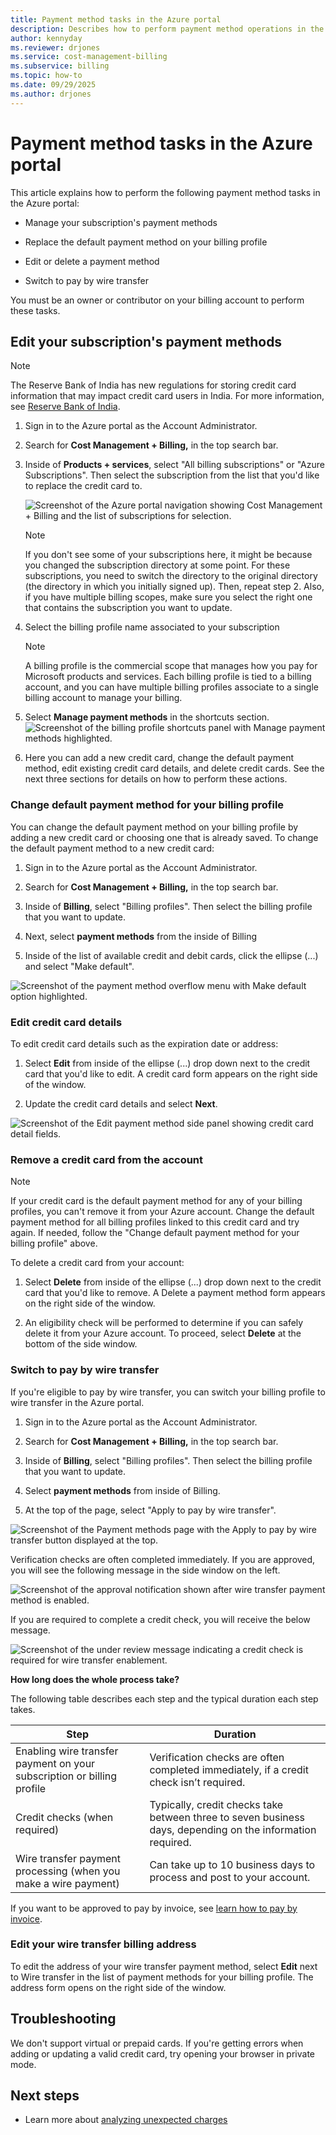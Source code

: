 ```yaml
---
title: Payment method tasks in the Azure portal
description: Describes how to perform payment method operations in the Azure portal
author: kennyday
ms.reviewer: drjones
ms.service: cost-management-billing
ms.subservice: billing
ms.topic: how-to
ms.date: 09/29/2025
ms.author: drjones
---
```


# Payment method tasks in the Azure portal

This article explains how to perform the following payment method tasks in the Azure portal:

- Manage your subscription's payment methods
- Replace the default payment method on your billing profile

- Edit or delete a payment method

- Switch to pay by wire transfer

You must be an owner or contributor on your billing account to perform these tasks.

## Edit your subscription's payment methods

> [!NOTE]
> The Reserve Bank of India has new regulations for storing credit card information that may impact credit card users in India. For more information, see [Reserve Bank of India](../understand/pay-bill.md#reserve-bank-of-india).

1. Sign in to the Azure portal as the Account Administrator.

1. Search for **Cost Management + Billing,** in the top search bar.

1. Inside of **Products + services**, select "All billing subscriptions" or "Azure Subscriptions".  Then select the subscription from the list that you'd like to replace the credit card to.

   ![Screenshot of the Azure portal navigation showing Cost Management + Billing and the list of subscriptions for selection.](media/account-admin-tasks/billing-navigation-menu.png)
   
   > [!NOTE]
   > If you don't see some of your subscriptions here, it might be because you changed the subscription directory at some point. For these subscriptions, you need to switch the directory to the original directory (the directory in which you initially signed up). Then, repeat step 2. Also, if you have multiple billing scopes, make sure you select the right one that contains the subscription you want to update.
   
1. Select the billing profile name associated to your subscription

   > [!NOTE]
   > A billing profile is the commercial scope that manages how you pay for Microsoft products and services.  Each billing profile is tied to a billing account, and you can have multiple billing profiles associate to a single billing account to manage your billing.
   
1. Select **Manage payment methods** in the shortcuts section.  
![Screenshot of the billing profile shortcuts panel with Manage payment methods highlighted.](media/account-admin-tasks/billing-shortcuts.png)

1. Here you can add a new credit card, change the default payment method, edit existing credit card details, and delete credit cards.  See the next three sections for details on how to perform these actions.

### Change default payment method for your billing profile

You can change the default payment method on your billing profile by adding a new credit card or choosing one that is already saved. To change the default payment method to a new credit card:

1. Sign in to the Azure portal as the Account Administrator.

1. Search for **Cost Management + Billing,** in the top search bar.

1. Inside of **Billing**, select "Billing profiles".  Then select the billing profile that you want to update.

1. Next, select **payment methods** from the inside of Billing

1. Inside of the list of available credit and debit cards, click the ellipse (...) and select "Make default".

![Screenshot of the payment method overflow menu with Make default option highlighted.](media/account-admin-tasks/payment-method-action-menu.png)
   
### Edit credit card details

To edit credit card details such as the expiration date or address: 

1. Select **Edit** from inside of the ellipse (...) drop down next to the credit card that you'd like to edit. A credit card form appears on the right side of the window.

1. Update the credit card details and select **Next**.

![Screenshot of the Edit payment method side panel showing credit card detail fields.](media/account-admin-tasks/edit-payment-method-panel.png)

### Remove a credit card from the account

> [!NOTE]
> If your credit card is the default payment method for any of your billing profiles, you can't remove it from your Azure account. Change the default payment method for all billing profiles linked to this credit card and try again.  If needed, follow the "Change default payment method for your billing profile" above. 

To delete a credit card from your account: 

1. Select **Delete** from inside of the ellipse (...) drop down next to the credit card that you'd like to remove. A Delete a payment method form appears on the right side of the window.  

1. An eligibility check will be performed to determine if you can safely delete it from your Azure account.  To proceed, select **Delete** at the bottom of the side window. 

### Switch to pay by wire transfer

If you're eligible to pay by wire transfer, you can switch your billing profile to wire transfer in the Azure portal.

1. Sign in to the Azure portal as the Account Administrator.

1. Search for **Cost Management + Billing,** in the top search bar.

1. Inside of **Billing**, select "Billing profiles".  Then select the billing profile that you want to update.

1. Select **payment methods** from inside of Billing.

1. At the top of the page, select "Apply to pay by wire transfer".

![Screenshot of the Payment methods page with the Apply to pay by wire transfer button displayed at the top.](media/account-admin-tasks/pay-by-wire-transfer-button.png)

Verification checks are often completed immediately.  If you are approved, you will see the following message in the side window on the left.

![Screenshot of the approval notification shown after wire transfer payment method is enabled.](media/account-admin-tasks/pay-by-wire-transfer-notification.png)


If you are required to complete a credit check, you will receive the below message.

![Screenshot of the under review message indicating a credit check is required for wire transfer enablement.](media/account-admin-tasks/pay-by-wire-transfer-under-review-3.png)

**How long does the whole process take?**

The following table describes each step and the typical duration each step takes.

|Step|Duration|
| -------- | -------- |
|Enabling wire transfer payment on your subscription or billing profile|Verification checks are often completed immediately, if a credit check isn’t required.|
|Credit checks (when required)|Typically, credit checks take between three to seven business days, depending on the information required.|
|Wire transfer payment processing (when you make a wire payment)|Can take up to 10 business days to process and post to your account.|

If you want to be approved to pay by invoice, see [learn how to pay by invoice](pay-by-invoice.md).

### Edit your wire transfer billing address

To edit the address of your wire transfer payment method, select **Edit** next to Wire transfer in the list of payment methods for your billing profile. The address form opens on the right side of the window.

## Troubleshooting
We don't support virtual or prepaid cards. If you're getting errors when adding or updating a valid credit card, try opening your browser in private mode.

## Next steps

- Learn more about [analyzing unexpected charges](../understand/analyze-unexpected-charges.md)

